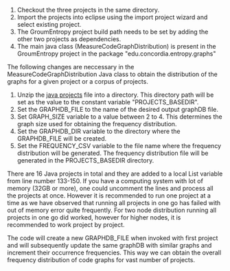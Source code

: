 1. Checkout the three projects in the same directory.
2. Import the projects into eclipse using the import project wizard and select existing project.
3. The GroumEntropy project build path needs to be set by adding the other two projects as dependencies.
4. The main java class (MeasureCodeGraphDistribution) is present in the GroumEntropy project in the package "edu.concordia.entropy.graphs"


The following changes are neccessary in the MeasureCodeGraphDistribution Java class to obtain the distribution of the graphs for a given project or a corpus of projects.

1. Unzip the [java projects](https://github.com/CESEL/CodeEntropy/blob/master/replication_package/java_projects_graph_distribution_frequency.tar.gz) file into a directory. This directory path will be set as the value to the constant variable "PROJECTS_BASEDIR".
2. Set the GRAPHDB_FILE to the name of the desired output graphDB file.
3. Set GRAPH_SIZE variable to a value between 2 to 4. This determines the graph size used for obtaining the frequency distribution.
4. Set the GRAPHDB_DIR variable to the directory where the GRAPHDB_FILE will be created.
5. Set the FREQUENCY_CSV variable to the file name where the frequency distribution will be generated. The frequency distribution file will be generated in the PROJECTS_BASEDIR directory.

There are 16 Java projects in total and they are added to a local List<String> variable from line number 133-150. If you have a computing system with lot of memory (32GB or more), one could uncomment the lines and process all the projects at once. However it is recommended to run one project at a time as we have observed that running all projects in one go has failed with out of memory error quite frequently. For two node distribution running all projects in one go did worked, however for higher nodes, it is recommended to work project by project.

The code will create a new GRAPHDB_FILE when invoked with first project and will subsequently update the same graphDB with similar graphs and increment their occurrence frequencies. This way we can obtain the overall frequency distribution of code graphs for vast number of projects.


